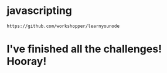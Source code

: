 # javascripting
    
    https://github.com/workshopper/learnyounode

# I've finished all the challenges! Hooray!


